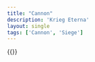 ```yaml
---
title: "Cannon"
description: 'Krieg Eterna'
layout: single
tags: ['Cannon', 'Siege']
---
```

{{<card-detail-page title="Cannon4" artwork="Siege of Breisach by Christian Sell (1861)" />}}